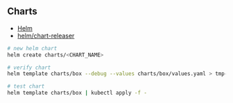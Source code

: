## Charts

* [Helm](https://helm.sh/docs)
* [helm/chart-releaser](https://helm.sh/docs/howto/chart_releaser_action)

```bash
# new helm chart
helm create charts/<CHART_NAME>

# verify chart
helm template charts/box --debug --values charts/box/values.yaml > tmp-box.yaml

# test chart
helm template charts/box | kubectl apply -f -
```
